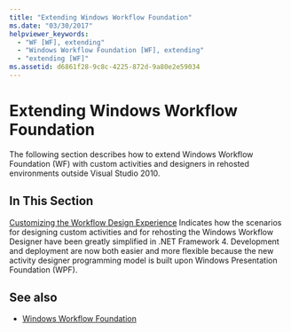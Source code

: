 ```yaml
---
title: "Extending Windows Workflow Foundation"
ms.date: "03/30/2017"
helpviewer_keywords:
  - "WF [WF], extending"
  - "Windows Workflow Foundation [WF], extending"
  - "extending [WF]"
ms.assetid: d6861f28-9c8c-4225-872d-9a80e2e59034
---
```

# Extending Windows Workflow Foundation
The following section describes how to extend Windows Workflow Foundation (WF) with custom activities and designers in rehosted environments outside Visual Studio 2010.

## In This Section
 [Customizing the Workflow Design Experience](customizing-the-workflow-design-experience.md)
 Indicates how the scenarios for designing custom activities and for rehosting the Windows Workflow Designer have been greatly simplified in .NET Framework 4. Development and deployment are now both easier and more flexible because the new activity designer programming model is built upon Windows Presentation Foundation (WPF).

## See also

- [Windows Workflow Foundation](index.md)
